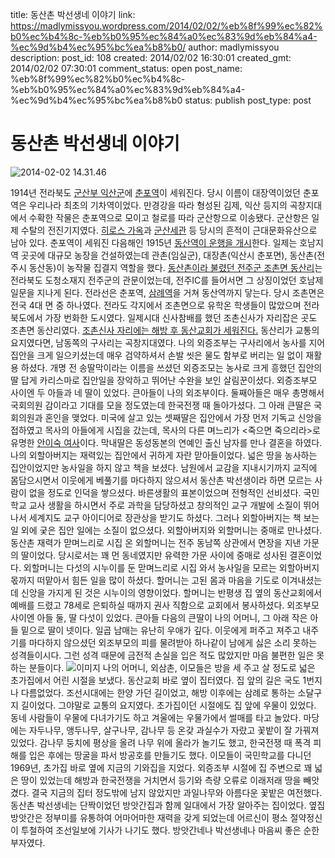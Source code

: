 title: 동산촌 박선생네 이야기
link: https://madlymissyou.wordpress.com/2014/02/02/%eb%8f%99%ec%82%b0%ec%b4%8c-%eb%b0%95%ec%84%a0%ec%83%9d%eb%84%a4-%ec%9d%b4%ec%95%bc%ea%b8%b0/
author: madlymissyou
description: 
post_id: 108
created: 2014/02/02 16:30:01
created_gmt: 2014/02/02 07:30:01
comment_status: open
post_name: %eb%8f%99%ec%82%b0%ec%b4%8c-%eb%b0%95%ec%84%a0%ec%83%9d%eb%84%a4-%ec%9d%b4%ec%95%bc%ea%b8%b0
status: publish
post_type: post

# 동산촌 박선생네 이야기

![2014-02-02 14.31.46](https://madlymissyou.files.wordpress.com/2014/04/2014-02-02-14-31-46.jpg?w=660)

1914년 전라북도 [군산부 익산군](http://ko.wikipedia.org/wiki/%EC%9D%BC%EC%A0%9C_%EA%B0%95%EC%A0%90%EA%B8%B0%EC%9D%98_%ED%96%89%EC%A0%95_%EA%B5%AC%EC%97%AD)에 [춘포역](http://ko.wikipedia.org/wiki/%EC%B6%98%ED%8F%AC%EC%97%AD)이 세워진다. 당시 이름이 대장역이었던 춘포역은 우리나라 최초의 기차역이었다. 만경강을 따라 형성된 김제, 익산 등지의 곡창지대에서 수확한 작물은 춘포역으로 모이고 철로를 따라 군산항으로 이송됐다. 군산항은 일제 수탈의 전진기지였다. [히로스 가옥](http://blog.naver.com/PostView.nhn?blogId=leeyong1305&logNo=140132908543)과 [군산세관](http://www.ohmynews.com/nws_web/view/at_pg.aspx?CNTN_CD=A0001413262) 등 당시의 흔적이 근대문화유산으로 남아 있다. 춘포역이 세워진 다음해인 1915년 [동산역이 운행을 개시](http://ko.wikipedia.org/wiki/%EB%8F%99%EC%82%B0%EC%97%AD)한다. 일제는 호남지역 곳곳에 대규모 농장을 건설하였는데 관촌(임실군), 대장촌(익산시 춘포면), 동산촌(전주시 동산동)이 농작물 집결지 역할을 했다. [동산촌이라 불렸던 전주군 조촌면 동산리](http://blog.daum.net/drjinman/726)는 전라북도 도청소재지 전주군의 관문이었는데, 전주IC를 들어서면 그 상징이었던 호남제일문을 지나게 된다. 전라선은 춘포역, [삼례역](http://ko.wikipedia.org/wiki/%EC%82%BC%EB%A1%80%EC%97%AD)을 거쳐 동산역까지 닿는다. 당시 조촌면은 전국 4대 면 중 하나였다. 전라도 각지에서 조촌면으로 유학온 학생들이 많았으며 전라북도에서 가장 번화한 도시였다. 일제시대 신사참배를 했던 조촌신사가 자리잡은 곳도 조촌면 동산리였다. [조촌신사 자리에는 해방 후 동산교회가 세워진다.](http://blog.ohmynews.com/historyseek/232892) 동산리가 교통의 요지였다면, 남동쪽의 구사리는 곡창지대였다. 나의 외증조부는 구사리에서 농사를 지어 집안을 크게 일으키셨는데 매우 검약하셔서 손발 씻은 물도 함부로 버리는 일 없이 재활용 하셨다. 개명 전 송딸막이라는 이름을 쓰셨던 외증조모는 농사로 크게 흥했던 집안의 딸 답게 카리스마로 집안일을 장악하고 뛰어난 수완을 보인 살림꾼이셨다. 외증조부모 사이엔 두 아들과 네 딸이 있었다. 큰아들이 나의 외조부이다. 둘째아들은 매우 총명해서 국회의원 감이라고 기대를 모을 정도였는데 한국전쟁 때 돌아가셨다. 그 아래 큰딸은 국회의원과 혼인을 맺었다. 미국에 살고 있는 셋째딸은 집안에서 가장 먼저 기독교 신앙을 접하였고 목사의 아들에게 시집을 갔는데, 목사의 다른 며느리가 <죽으면 죽으리라>로 유명한 [안이숙 여사](http://blog.daum.net/parikwang/17431291)이다. 막내딸은 동성동본의 연예인 출신 남자를 만나 결혼을 하였다. 나의 외할아버지는 재력있는 집안에서 귀하게 자란 맏아들이었다. 넓은 땅을 농사하는 집안이었지만 농사일을 하지 않고 책을 보셨다. 남원에서 교감을 지내시기까지 교직에 몸담으시면서 이웃에게 베풀기를 마다하지 않으셔서 동산촌 박선생이라 하면 모르는 사람이 없을 정도로 인덕을 쌓으셨다. 바른생활의 표본이었으며 전형적인 선비셨다. 국민학교 교사 생활을 하시면서 주로 과학을 담당하셨고 창의적인 교구 개발에 소질이 뛰어나서 세계지도 교구 아이디어로 장관상을 받기도 하셨다. 그러나 외할아버지는 책 보는 일 외에 궂은 집안 일에는 소질이 없으셨다. 외할아버지와 외할머니는 중매로 만나셨다. 동산촌 재력가 맏며느리로 시집 온 외할머니는 전주 동남쪽 상관에서 면장을 지낸 가문의 딸이었다. 당시로서는 꽤 먼 동네였지만 유력한 가문 사이에 중매로 성사된 결혼이었다. 외할머니는 다섯의 시누이를 둔 맏며느리로 시집 와서 농사일을 모르는 외할아버지 몫까지 떠맡아서 힘든 일을 많이 하셨다. 할머니는 고된 몸과 마음을 기도로 이겨내셨는데 신앙을 가지게 된 것은 시누이의 영향이었다. 할머니는 반평생 집 옆의 동산교회에서 예배를 드렸고 78세로 은퇴하실 때까지 권사 직함으로 교회에서 봉사하셨다. 외조부모 사이엔 아들 둘, 딸 다섯이 있었다. 큰아들 다음의 큰딸이 나의 어머니, 그 아래 작은 아들 밑으로 딸이 넷이다. 일곱 남매는 유난히 우애가 깊다. 이웃에게 퍼주고 져주고 내주기를 마다하지 않으셨던 외조부모의 피를 물려받아 하나같이 남에게 싫은 소리 못하는 성격들이시다. 그런 성격 때문에 금전적 손실을 입은 적도 많았지만 마음 불편한 일은 못하는 분들이다. ![이미지](http://madlymissyou.files.wordpress.com/2014/04/2014-02-02-14-31-421.jpg?w=650) 나의 어머니, 외삼촌, 이모들은 방을 세 주고 살 정도로 넓은 초가집에서 어린 시절을 보냈다. 동산교회 바로 옆이 집터였다. 집 앞의 길은 국도 1번지나 다름없었다. 조선시대에는 한양 가던 길이었고, 해방 이후에는 삼례로 통하는 소달구지 길이었다. 그야말로 교통의 요지였다. 초가집이던 시절에도 집 앞에 우물이 있었다. 동네 사람들이 우물에 다녀가기도 하고 겨울에는 우물가에서 썰매를 타고 놀았다. 마당에는 자두나무, 앵두나무, 살구나무, 감나무 등 온갖 과실수가 자랐고 꽃밭이 잘 가꿔져 있었다. 감나무 둥치에 평상을 올려 나무 위에 올라가 놀기도 했고, 한국전쟁 때 폭격 피해를 입은 후에는 땅굴을 파서 방공호를 만들기도 했다. 이모들이 국민학교를 다니던 1969년, 초가집 바로 옆에 지금의 기와집을 지었다. 외증조부 시절에 집 주변으로 꽤 넓은 땅이 있었는데 해방과 한국전쟁을 거치면서 등기와 측량 오류로 이래저래 땅을 빼앗겼다. 결국 지금의 집터 정도밖에 남지 않았지만 과일나무와 아름다운 꽃밭은 여전했다. 동산촌 박선생네는 단짝이었던 방앗간집과 함께 일대에서 가장 알아주는 집이었다. 옆집 방앗간은 정부미를 유통하여 어마어마한 재력을 갖게 되었는데 어르신이 평소 절약정신이 투철하여 조선일보에 기사가 나기도 했다. 방앗간네나 박선생네나 마음씨 좋은 순한 부자였다.